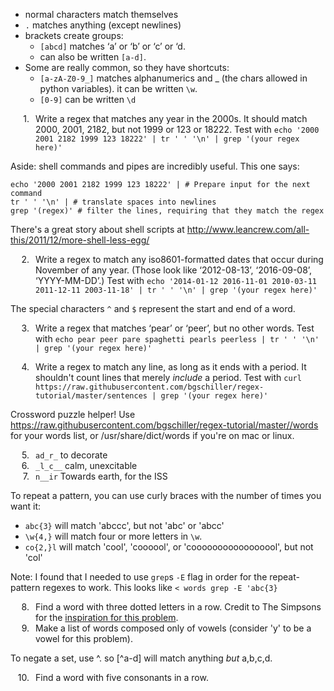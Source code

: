 <style>
body {
 counter-reset: rule;
}
ol {
 list-style: none;
 padding-left: 40px;
}

ol>li:before {
 counter-increment: rule;
 content: counter(rule) ". ";
 float: left;
 margin-left:-30px;
 width: 20px;
 text-align: right;
}
</style>

- normal characters match themselves
- `.` matches anything (except newlines)
- brackets create groups:
  - `[abcd]` matches ‘a’ or ‘b’ or ‘c’ or ‘d.
  - can also be written `[a-d]`.
- Some are really common, so they have shortcuts:
  - `[a-zA-Z0-9_]` matches alphanumerics and _ (the chars allowed in python variables). it can be written `\w`.
  - `[0-9]` can be written `\d`


1. Write a regex that matches any year in the 2000s. It should match 2000, 2001, 2182, but not 1999 or 123 or 18222. Test with
`echo '2000 2001 2182 1999 123 18222' | tr ' ' '\n' | grep '(your regex here)'`

Aside: shell commands and pipes are incredibly useful. This one says:
```
echo '2000 2001 2182 1999 123 18222' | # Prepare input for the next command
tr ' ' '\n' | # translate spaces into newlines
grep '(regex)' # filter the lines, requiring that they match the regex
```
There's a great story about shell scripts at http://www.leancrew.com/all-this/2011/12/more-shell-less-egg/

2. Write a regex to match any iso8601-formatted dates that occur during November of any year. (Those look like ‘2012-08-13’, ‘2016-09-08’, ‘YYYY-MM-DD’.) Test with `echo '2014-01-12 2016-11-01 2010-03-11 2011-12-11 2003-11-18' | tr ' ' '\n' | grep '(your regex here)'`


The special characters `^` and `$` represent the start and end of a word.


3. Write a regex that matches ‘pear’ or ‘peer’, but no other words. Test with `echo pear peer pare spaghetti pearls peerless | tr ' ' '\n' | grep '(your regex here)'`

4. Write a regex to match any line, as long as it ends with a period. It shouldn't count lines that merely *include* a period. Test with `curl https://raw.githubusercontent.com/bgschiller/regex-tutorial/master/sentences | grep '(your regex here)'`

Crossword puzzle helper! Use  https://raw.githubusercontent.com/bgschiller/regex-tutorial/master//words for your words list, or /usr/share/dict/words if you're on mac or linux.

5. `ad_r_` to decorate
6. `_l_c__` calm, unexcitable
7. `n__ir` Towards earth, for the ISS

To repeat a pattern, you can use curly braces with the number of times you want it:

- `abc{3}` will match 'abccc', but not 'abc' or 'abcc'
- `\w{4,}` will match four or more letters in `\w`.
- `co{2,}l` will match 'cool', 'coooool', or  'cooooooooooooooool', but not 'col'

Note: I found that I needed to use `grep`s `-E` flag in order for the repeat-pattern regexes to work. This looks like `< words grep -E 'abc{3}`

8. Find a word with three dotted letters in a row. Credit to The Simpsons for the [inspiration for this problem](bartofwar10.mp3).
9. Make a list of words composed only of vowels (consider 'y' to be a vowel for this problem).

To negate a set, use ^. so [^a-d] will match anything *but* a,b,c,d.

10. Find a word with five consonants in a row.
